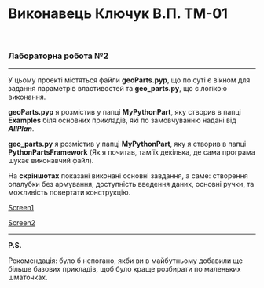 # Виконавець Ключук В.П. ТМ-01
<br>

### Лабораторна робота №2

<hr>

У цьому проекті містяться файли **geoParts.pyp**, що по суті є вікном для задання параметрів властивостей та **geo_parts.py**, що є логікою виконання.

**geoParts.pyp** я розмістив у папці **MyPythonPart**, яку створив в папці **Examples** біля основних прикладів, які по замовчуванню надані від ***AllPlan***.

**geo_parts.py** я розмістив у папці **MyPythonPart**, яку я створив в папці **PythonPartsFramework** (Як я почитав, там їх декілька, де сама програма шукає виконавчий файл).

На **скріншотах** показані виконані основні завдання, а саме: створення опалубки без армування, доступність введення даних, основні ручки, та можливість повертати конструкцію.

[Screen1](FirstScreen.png)

[Screen2](SecondScreen.png)

<hr>

**P.S.**

 Рекомендація: було б непогано, якби ви в майбутньому добавили ще більше базових прикладів, щоб було краще розбирати по маленьких шматочках.
